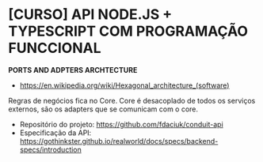 # [CURSO] API NODE.JS + TYPESCRIPT COM PROGRAMAÇÃO FUNCCIONAL

**PORTS AND ADPTERS ARCHTECTURE**

- https://en.wikipedia.org/wiki/Hexagonal_architecture_(software)

Regras de negócios fica no Core.
Core é desacoplado de todos os serviços externos, são os adapters que se comunicam com o core.

- Repositório do projeto: https://github.com/fdaciuk/conduit-api
- Especificação da API: https://gothinkster.github.io/realworld/docs/specs/backend-specs/introduction